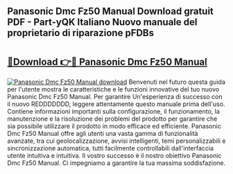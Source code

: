 ## Panasonic Dmc Fz50 Manual Download gratuit PDF - Part-yQK Italiano Nuovo manuale del proprietario di riparazione pFDBs

# <h2><a href="http://dfafl5.blite.top/?on=Panasonic+Dmc+Fz50+Manual">🔗Download 👉🔴 Panasonic Dmc Fz50 Manual</a></h2>

[![Panasonic Dmc Fz50 Manual download](https://i.imgur.com/lujVjoI.png)](http://dfafl5.blite.top/?on=Panasonic+Dmc+Fz50+Manual)
Benvenuti nel futuro questa guida per l'utente mostra le caratteristiche e le funzioni innovative del tuo nuovo Panasonic Dmc Fz50 Manual. Per garantire Un'esperienza di successo con il nuovo REDDDDDDD, leggere attentamente questo manuale prima dell'uso. Contiene informazioni importanti sulla configurazione, il funzionamento, la manutenzione e la risoluzione dei problemi del prodotto per garantire che sia possibile utilizzare il prodotto in modo efficace ed efficiente. Panasonic Dmc Fz50 Manual offre agli utenti una vasta gamma di funzionalità avanzate, tra cui geolocalizzazione, avvisi intelligenti, temi personalizzabili e sincronizzazione automatica, tutti facilmente controllabili dall'interfaccia utente intuitiva e intuitiva. Il vostro successo è il nostro obiettivo Panasonic Dmc Fz50 Manual. Ci impegniamo a garantire la tua massima soddisfazione.
